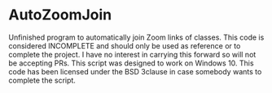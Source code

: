 # AutoZoomJoin
Unfinished program to automatically join Zoom links of classes. This code is considered INCOMPLETE and should only be used as reference or to complete the project. I have no interest in carrying this forward so will not be accepting PRs. This script was designed to work on Windows 10. This code has been licensed under the BSD 3clause in case somebody wants to complete the script.
